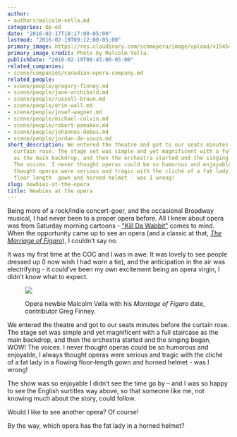 ```yaml
---
author:
- authors/malcolm-vella.md
categories: Op-ed
date: "2016-02-17T18:17:00-05:00"
lastmod: "2016-02-19T09:12:00-05:00"
primary_image: https://res.cloudinary.com/schmopera/image/upload/v1545409169/media/webhook-uploads/1455750113373/2016-02-18---Malcolm.jpg.jpg
primary_image_credit: Photo by Malcolm Vella.
publishDate: "2016-02-19T08:45:00-05:00"
related_companies:
- scene/companies/canadian-opera-company.md
related_people:
- scene/people/gregory-finney.md
- scene/people/jane-archibald.md
- scene/people/russell-braun.md
- scene/people/erin-wall.md
- scene/people/josef-wagner.md
- scene/people/michael-colvin.md
- scene/people/robert-pomakov.md
- scene/people/johannes-debus.md
- scene/people/jordan-de-souza.md
short_description: We entered the theatre and got to our seats minutes before the
  curtain rose. The stage set was simple and yet magnificent with a full staircase
  as the main backdrop, and then the orchestra started and the singing began, WOW!
  The voices. I never thought operas could be so humorous and enjoyable, I always
  thought operas were serious and tragic with the cliché of a fat lady in a flowing
  floor length  gown and horned helmet - was I wrong!
slug: newbies-at-the-opera
title: Newbies at the opera
---
```


Being more of a rock/indie concert-goer, and the occasional Broadway musical, I had never been to a proper opera before. All I knew about opera was from Saturday morning cartoons - ["Kill Da Wabbit"](http://store.schmopera.com/) comes to mind.  When the opportunity came up to see an opera (and a classic at that, [*The Marriage of Figaro*](/in-review-the-marriage-of-figaro/)), I couldn’t say no.

It was my first time at the COC and I was in awe. It was lovely to see people dressed up (I now wish I had worn a tie), and the anticipation in the air was electrifying - it could’ve been my own excitement being an opera virgin, I didn’t know what to expect.

<figure data-type="image">

![](https://res.cloudinary.com/schmopera/image/upload/v1545409169/media/webhook-uploads/1455750946938/2016-02-18---Malcolm-Greg.jpg.jpg)<figcaption>Opera newbie Malcolm Vella with his *Marriage of Figaro* date, contributor Greg Finney.</figcaption>
</figure>

We entered the theatre and got to our seats minutes before the curtain rose. The stage set was simple and yet magnificent with a full staircase as the main backdrop, and then the orchestra started and the singing began, WOW! The voices. I never thought operas could be so humorous and enjoyable, I always thought operas were serious and tragic with the cliché of a fat lady in a flowing floor-length  gown and horned helmet - was I wrong!

The show was so enjoyable I didn’t see the time go by – and I was so happy to see the English surtitles way above, so that someone like me, not knowing much about the story, could follow.

Would I like to see another opera? Of course!

By the way, which opera has the fat lady in a horned helmet?
